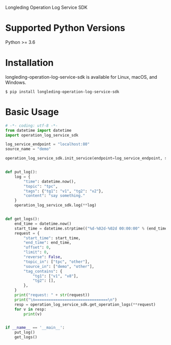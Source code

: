 Longleding Operation Log Service SDK

# Supported Python Versions

Python >= 3.6

# Installation

longleding-operation-log-service-sdk is available for Linux, macOS, and Windows.

```shell script
$ pip install longleding-operation-log-service-sdk
```

# Basic Usage

```python
# -*- coding: utf-8 -*-
from datetime import datetime
import operation_log_service_sdk

log_service_endpoint = "localhost:80"
source_name = "demo"

operation_log_service_sdk.init_service(endpoint=log_service_endpoint, source=source_name)


def put_log():
    log = {
        "time": datetime.now(),
        "topic": "tpc",
        "tags": {"tg1": "v1", "tg2": "v2"},
        "content": "say something."
    }
    operation_log_service_sdk.log(**log)


def get_logs():
    end_time = datetime.now()
    start_time = datetime.strptime(("%d-%02d-%02d 00:00:00" % (end_time.year, end_time.month, end_time.day)), "%Y-%m-%d %H:%M:%S")
    request = {
        "start_time": start_time,
        "end_time": end_time,
        "offset": 0,
        "limit": 0,
        "reverse": False,
        "topic_in": ["tpc", "other"],
        "source_in": ["demo", "other"],
        "tag_contains": {
            "tg1": ["v1", "v8"],
            "tg2": [],
        },
    }
    print("request: " + str(request))
    print("\n================================\n")
    resp = operation_log_service_sdk.get_operation_logs(**request)
    for v in resp:
        print(v)


if __name__ == '__main__':
    put_log()
    get_logs()

```
